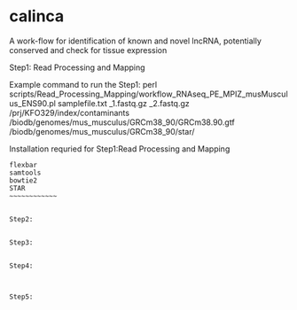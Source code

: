 # calinca
A work-flow for identification of known and novel lncRNA, potentially conserved and check for tissue expression

Step1: Read Processing and Mapping

Example command to run the Step1: perl scripts/Read_Processing_Mapping/workflow_RNAseq_PE_MPIZ_musMusculus_ENS90.pl samplefile.txt _1.fastq.gz _2.fastq.gz /prj/KFO329/index/contaminants  /biodb/genomes/mus_musculus/GRCm38_90/GRCm38.90.gtf
 /biodb/genomes/mus_musculus/GRCm38_90/star/

Installation requried for Step1:Read Processing and Mapping

~~~~~~~~~~~~~
flexbar
samtools
bowtie2
STAR
~~~~~~~~~~~~


Step2:


Step3:


Step4:



Step5:

